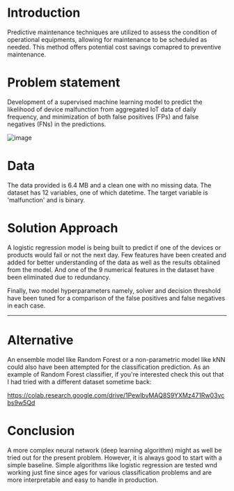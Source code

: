 # Introduction
Predictive maintenance techniques are utilized to assess the condition of operational equipments, allowing for maintenance to be scheduled as needed. This method offers potential cost savings comapred to preventive maintenance.

# Problem statement
Development of a supervised machine learning model to predict the likelihood of device malfunction from aggregated IoT data of daily frequency, and minimization of both false positives (FPs) and false negatives (FNs) in the predictions.

![image](https://github.com/user-attachments/assets/350a80f1-66b9-4fe4-9b98-c7bbe060f1a6)


# Data
The data provided is 6.4 MB and a clean one with no missing data. The dataset has 12 variables, one of which datetime. The target variable is 'malfunction' and is binary.

# Solution Approach
A logistic regression model is being built to predict if one of the devices or products would fail or not the next day. Few features have been created and added for better understanding of the data as well as the results obtaiined from the model. And one of the 9 numerical features in the dataset have been eliminated due to redundancy.

Finally, two model hyperparameters namely, solver and decision threshold have been tuned for a comparison of the false positives and false negatives in each case.

---

# Alternative
An ensemble model like Random Forest or a non-parametric model like kNN could also have been attempted for the classification prediction. As an example of Random Forest classifier, if you're interested check this out that I had tried with a different dataset sometime back:

https://colab.research.google.com/drive/1PewlbvMAQ8S9YXMz471Rw03vcbs9w5Qd

# Conclusion
A more complex neural network (deep learning algorithm) might as well be tried out for the present problem. However, it is always good to start with a simple baseline. Simple algorithms like logistic regression are tested wnd working just fine since ages for various classification problems and are more interpretable and easy to handle in production.

